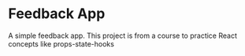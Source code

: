 # Feedback App

A simple feedback app. This project is from a course to practice React concepts like props-state-hooks
